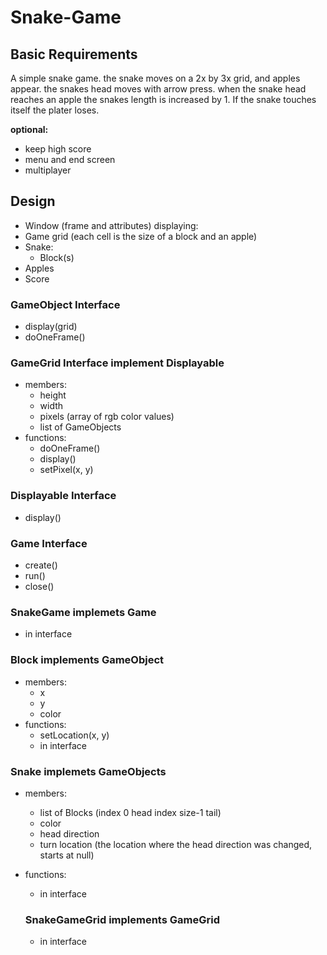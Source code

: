 # Snake-Game
## Basic Requirements
A simple snake game. the snake moves on a 2x by 3x grid, and apples appear.
the snakes head moves with arrow press. when the snake head reaches an apple the snakes length is increased by 1.
If the snake touches itself the plater loses.

**optional:**
- keep high score
- menu and end screen
- multiplayer

## Design

- Window (frame and attributes) displaying:
- Game grid (each cell is the size of a block and an apple)
- Snake:
  - Block(s)
- Apples
- Score

### GameObject Interface
- display(grid)
- doOneFrame()

### GameGrid Interface implement Displayable
- members:
  - height
  - width
  - pixels (array of rgb color values)
  - list of GameObjects
- functions:
  - doOneFrame()
  - display()
  - setPixel(x, y)

### Displayable Interface
- display()

### Game Interface
- create()
- run()
- close()

### SnakeGame implemets Game
- in interface

### Block implements GameObject
- members:
   - x
   - y
   - color
- functions:
  - setLocation(x, y)
  - in interface

### Snake implemets GameObjects
- members:
  - list of Blocks (index 0 head index size-1 tail)
  - color
  - head direction
  - turn location (the location where the head direction was changed, starts at null)
- functions:
  - in interface
  
  ### SnakeGameGrid implements GameGrid
  - in interface




